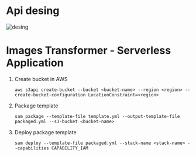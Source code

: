 # Api desing

![desing](https://user-images.githubusercontent.com/34136393/171073792-2d46f390-71df-480c-8ed0-b4dcf3ff6e5c.jpeg)


# Images Transformer - Serverless Application

1. Create bucket in AWS

   `aws s3api create-bucket --bucket <bucket-name> --region <region> --create-bucket-configuration LocationConstraint=<region>`


2. Package template

   `sam package --template-file template.yml --output-template-file packaged.yml --s3-bucket <bucket-name>`


3. Deploy package template

   `sam deploy --template-file packaged.yml --stack-name <stack-name> --capabilities CAPABILITY_IAM`
